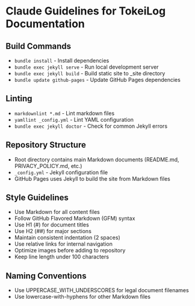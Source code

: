 # Claude Guidelines for TokeiLog Documentation

## Build Commands
- `bundle install` - Install dependencies
- `bundle exec jekyll serve` - Run local development server
- `bundle exec jekyll build` - Build static site to _site directory
- `bundle update github-pages` - Update GitHub Pages dependencies

## Linting
- `markdownlint *.md` - Lint markdown files
- `yamllint _config.yml` - Lint YAML configuration
- `bundle exec jekyll doctor` - Check for common Jekyll errors

## Repository Structure
- Root directory contains main Markdown documents (README.md, PRIVACY_POLICY.md, etc.)
- `_config.yml` - Jekyll configuration file
- GitHub Pages uses Jekyll to build the site from Markdown files

## Style Guidelines
- Use Markdown for all content files
- Follow GitHub Flavored Markdown (GFM) syntax
- Use H1 (#) for document titles
- Use H2 (##) for major sections
- Maintain consistent indentation (2 spaces)
- Use relative links for internal navigation
- Optimize images before adding to repository
- Keep line length under 100 characters

## Naming Conventions
- Use UPPERCASE_WITH_UNDERSCORES for legal document filenames
- Use lowercase-with-hyphens for other Markdown files